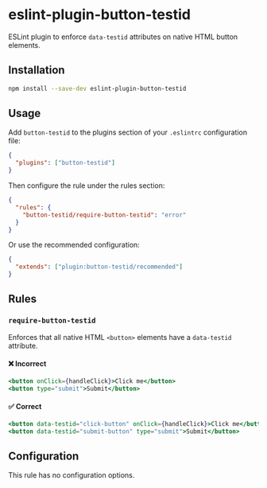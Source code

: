 # eslint-plugin-button-testid

ESLint plugin to enforce `data-testid` attributes on native HTML button elements.

## Installation

```bash
npm install --save-dev eslint-plugin-button-testid
```

## Usage

Add `button-testid` to the plugins section of your `.eslintrc` configuration file:

```json
{
  "plugins": ["button-testid"]
}
```

Then configure the rule under the rules section:

```json
{
  "rules": {
    "button-testid/require-button-testid": "error"
  }
}
```

Or use the recommended configuration:

```json
{
  "extends": ["plugin:button-testid/recommended"]
}
```

## Rules

### `require-button-testid`

Enforces that all native HTML `<button>` elements have a `data-testid` attribute.

#### ❌ Incorrect

```jsx
<button onClick={handleClick}>Click me</button>
<button type="submit">Submit</button>
```

#### ✅ Correct

```jsx
<button data-testid="click-button" onClick={handleClick}>Click me</button>
<button data-testid="submit-button" type="submit">Submit</button>
```

## Configuration

This rule has no configuration options.